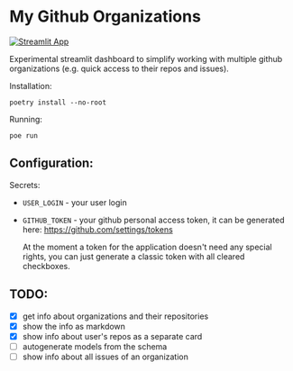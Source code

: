 # My Github Organizations

[![Streamlit App](https://static.streamlit.io/badges/streamlit_badge_black_white.svg)](https://insolor-my-gh-orgs.streamlit.app)

Experimental streamlit dashboard to simplify working with multiple github organizations (e.g. quick access to their repos and issues).

Installation:
```
poetry install --no-root
```
Running:
```
poe run
```

## Configuration:

Secrets:
- `USER_LOGIN` - your user login
- `GITHUB_TOKEN` - your github personal access token, it can be generated here: https://github.com/settings/tokens

    At the moment a token for the application doesn't need any special rights, you can just generate a classic token with all cleared checkboxes.

## TODO:

- [x] get info about organizations and their repositories
- [x] show the info as markdown
- [x] show info about user's repos as a separate card
- [ ] autogenerate models from the schema
- [ ] show info about all issues of an organization
